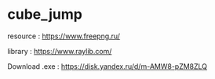 # cube_jump

resource : https://www.freepng.ru/



library : https://www.raylib.com/


Download .exe : https://disk.yandex.ru/d/m-AMW8-pZM8ZLQ
